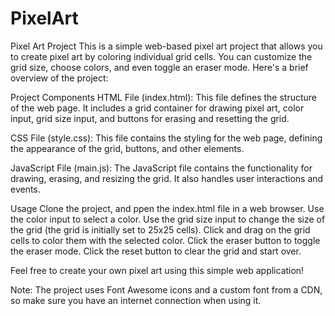 # PixelArt
Pixel Art Project
This is a simple web-based pixel art project that allows you to create pixel art by coloring individual grid cells. You can customize the grid size, choose colors, and even toggle an eraser mode. Here's a brief overview of the project:

Project Components
HTML File (index.html): This file defines the structure of the web page. It includes a grid container for drawing pixel art, color input, grid size input, and buttons for erasing and resetting the grid.

CSS File (style.css): This file contains the styling for the web page, defining the appearance of the grid, buttons, and other elements.

JavaScript File (main.js): The JavaScript file contains the functionality for drawing, erasing, and resizing the grid. It also handles user interactions and events.

Usage
Clone the project, and ppen the index.html file in a web browser.
Use the color input to select a color.
Use the grid size input to change the size of the grid (the grid is initially set to 25x25 cells).
Click and drag on the grid cells to color them with the selected color.
Click the eraser button to toggle the eraser mode.
Click the reset button to clear the grid and start over.

Feel free to create your own pixel art using this simple web application!

Note: The project uses Font Awesome icons and a custom font from a CDN, so make sure you have an internet connection when using it.
